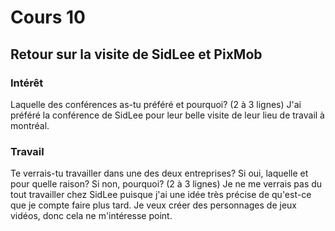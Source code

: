 # Cours 10
## Retour sur la visite de SidLee et PixMob

### Intérêt
Laquelle des conférences as-tu préféré et pourquoi? (2 à 3 lignes) 
J'ai préféré la conférence de SidLee pour leur belle visite de leur lieu de travail à montréal.

### Travail
Te verrais-tu travailler dans une des deux entreprises? Si oui, laquelle et pour quelle raison? Si non, pourquoi? (2 à 3 lignes)
Je ne me verrais pas du tout travailler chez SidLee puisque j'ai une idée très précise de qu'est-ce que je compte faire plus tard. Je veux créer des personnages de jeux vidéos, donc cela ne m'intéresse point.
